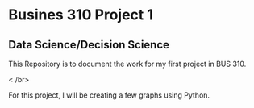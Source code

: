 <h1>Busines 310 Project 1</h1></ br>
<h2>Data Science/Decision Science</h2>
<p>This Repository is to document the work for my first project in BUS 310.</p>< /br>
<P>For this project, I will be creating a few graphs using Python.</P>

